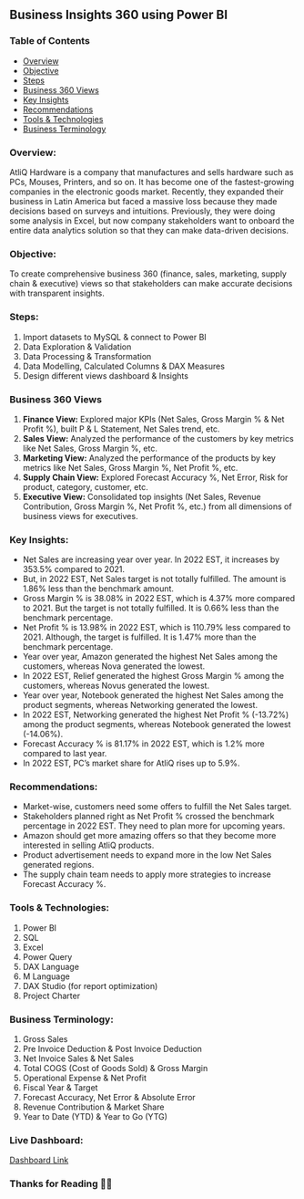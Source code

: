 ## Business Insights 360 using Power BI

### Table of Contents
- [Overview](#overview)
- [Objective](#objective)
- [Steps](#steps)
- [Business 360 Views](#business-360-views)
- [Key Insights](#key-insights)
- [Recommendations](#recommendations)
- [Tools & Technologies](#tools-technologies)
- [Business Terminology](#business-terminology)

### Overview:
AtliQ Hardware is a company that manufactures and sells hardware such as PCs, Mouses, Printers, and so on. It has become one of the fastest-growing companies in the electronic goods market. Recently, they expanded their business in Latin America but faced a massive loss because they made decisions based on surveys and intuitions. Previously, they were doing some analysis in Excel, but now company stakeholders want to onboard the entire data analytics solution so that they can make data-driven decisions.

### Objective:
To create comprehensive business 360 (finance, sales, marketing, supply chain & executive) views so that stakeholders can make accurate decisions with transparent insights.

### Steps: 
1. Import datasets to MySQL & connect to Power BI
2. Data Exploration & Validation
3. Data Processing & Transformation
4. Data Modelling, Calculated Columns & DAX Measures
5. Design different views dashboard & Insights

### Business 360 Views
1. **Finance View:** Explored major KPIs (Net Sales, Gross Margin % & Net Profit %), built P & L Statement, Net Sales trend, etc.
2. **Sales View:** Analyzed the performance of the customers by key metrics like Net Sales, Gross Margin %, etc.
3. **Marketing View:** Analyzed the performance of the products by key metrics like Net Sales, Gross Margin %, Net Profit %, etc.
4. **Supply Chain View:** Explored Forecast Accuracy %, Net Error, Risk for product, category, customer, etc.
5. **Executive View:** Consolidated top insights (Net Sales, Revenue Contribution, Gross Margin %, Net Profit %, etc.) from all dimensions of business views for executives.


### Key Insights:
- Net Sales are increasing year over year. In 2022 EST, it increases by 353.5% compared to 2021.
- But, in 2022 EST, Net Sales target is not totally fulfilled. The amount is 1.86% less than the benchmark amount.
- Gross Margin % is 38.08% in 2022 EST, which is 4.37% more compared to 2021. But the target is not totally fulfilled. It is 0.66% less than the benchmark percentage.
- Net Profit % is 13.98% in 2022 EST, which is 110.79% less compared to 2021. Although, the target is fulfilled. It is 1.47% more than the benchmark percentage.
- Year over year, Amazon generated the highest Net Sales among the customers, whereas Nova generated the lowest.
- In 2022 EST, Relief generated the highest Gross Margin % among the customers, whereas Novus generated the lowest.
- Year over year, Notebook generated the highest Net Sales among the product segments, whereas Networking generated the lowest.
- In 2022 EST, Networking generated the highest Net Profit % (-13.72%) among the product segments, whereas Notebook generated the lowest (-14.06%).
- Forecast Accuracy % is 81.17% in 2022 EST, which is 1.2% more compared to last year.
- In 2022 EST, PC’s market share for AtliQ rises up to 5.9%.

### Recommendations:
- Market-wise, customers need some offers to fulfill the Net Sales target.
- Stakeholders planned right as Net Profit % crossed the benchmark percentage in 2022 EST. They need to plan more for upcoming years.
- Amazon should get more amazing offers so that they become more interested in selling AtliQ products.
- Product advertisement needs to expand more in the low Net Sales generated regions.
- The supply chain team needs to apply more strategies to increase Forecast Accuracy %.

### Tools & Technologies: 
1.	Power BI
2.	SQL
3.	Excel
4.	Power Query
5.	DAX Language
6.	M Language
7.	DAX Studio (for report optimization)
8.	Project Charter

### Business Terminology:
1.	Gross Sales
2.	Pre Invoice Deduction & Post Invoice Deduction
3.	Net Invoice Sales & Net Sales
4.	Total COGS (Cost of Goods Sold) & Gross Margin
5.	Operational Expense & Net Profit
6.	Fiscal Year & Target
7.	Forecast Accuracy, Net Error & Absolute Error
8.	Revenue Contribution & Market Share
9.	Year to Date (YTD) & Year to Go (YTG)

### Live Dashboard:
[Dashboard Link](https://app.powerbi.com/view?r=eyJrIjoiZWJkYjg1MTgtOTRjZC00YTBiLWFkMmItMTgyOTA5ZjkzNGU0IiwidCI6ImM2ZTU0OWIzLTVmNDUtNDAzMi1hYWU5LWQ0MjQ0ZGM1YjJjNCJ9)

### Thanks for Reading 🌸🌸
